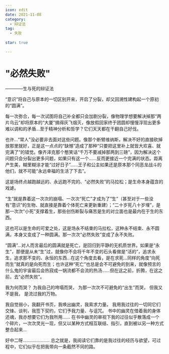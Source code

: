 ```yaml
---
icon: edit
date: 2021-11-08
category:
  - 辩证法
tag:
  - 失败
  
star: true

---
```


# "必然失败"
————生与死的辩证法

“意识”将自己与原本的一切区别开来，开启了分裂，却又回溯性建构起一个原初的“圆满”。

每一次弥合，每一次试图将自己补全都只会加剧分裂，像物理学想要解决掉那“两片乌云”却将原本的“大厦”搞得灰飞烟灭，像放假回家终于团圆却慢慢浮现出更多难以调和的矛盾…至于精神分析和哲学？它们天天都在干翻自己好伐。

也许…“常人”没必要非去面对这些问题。像那个断臂维纳斯，解决不好的直接砍掉放那里就好，正是这一点点的“缺憾”造成了那种“只要把这里补上就皆大欢喜、就完满了”的错觉。像齐泽克那个憨笑话“千万不要减掉那两到三磅”，因为解决这个问题只会分裂出更多问题，如果只有这一个……反而更接近一个完满的状态。距离产生美，糊里糊涂才能“过好日子”……王子和公主如果还是原本那个同恶龙战斗的他们，就不可能“永远幸福的生活了下去”。

这是场终点越跑越远的、永远跑不完的、“必然失败”的马拉松；是生命本身蕴含的戏谑。

“生”就是靠着这一次次的崩塌、一次次“死亡”才成为了“生”（甚至对于一些没有“意识”的生物、就直接是靠着个体死亡来更新重建）；“二十岁死八十岁埋”，是那一次次“小死”支撑着生，那些创伤断裂与痛苦是生的对立面也是最内在于生的东西。

这也可以是生命的可爱之处，这是场永不结束的马拉松，这种永不结束、永不圆满，本身又变成了一种圆满。那一次次“必然失败”变成了永不失败。

“圆满”…对人而言最后的圆满就是死亡，是回归到平静的无机质世界。如果是“永生”，那便是从未“生”过，就像你不会将千年不变的石头看做是“活的”，追求永生，追求那不变的、永恒的东西…在这个角度去看，是在求死…同样的角度“向死而生”就真的是向死而生；也许这种“死亡”也总是会不可避免的到来，就像预言的什么鬼的宇宙最后会热寂成一锅流都不会流的热汤……但在这之前，折腾，在这之前，去“必然失败”。



我为何而哭？
为我自己的垮塌而哭，
为那一次次不可避免的“出生”而哭，
但我又不是我，
是流过我的万物。




我自觉弱小，我翻开书页，我唤出幽灵，我索求力量。
我用我过往的一切同它们交锋、谈判，我签下契约，它们予我力量、与诅咒。
书中的幽灵在借着我的身体还魂，我亦想要它们为我所用……
在书中幽灵的审视下我的过往似乎散落成一个个碎片，一次次灵光一现，但又以某种方式相互联结、指引，直到被以另一种方式整合起来…

好中二呀…………………
总之就是，我阅读它们靠的是我过往的经历与欲望，可过程中，它们似乎在把我带向一条截然不同的路。

